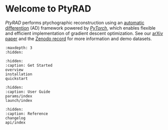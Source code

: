 # Welcome to PtyRAD

*PtyRAD* performs ptychographic reconstruction using an [automatic differention](https://en.wikipedia.org/wiki/Automatic_differentiation) (AD) framework powered by [*PyTorch*](https://pytorch.org/), which enables flexible and efficient implementation of gradient descent optimization. See our [arXiv paper](https://arxiv.org/abs/2505.07814) and the [Zenodo record](https://doi.org/10.5281/zenodo.15273176) for more information and demo datasets.

```{toctree}
:maxdepth: 3
:hidden:
```

```{toctree}
:hidden:
:caption: Get Started
overview
installation
quickstart
```

```{toctree}
:hidden:
:caption: User Guide
params/index
launch/index
```

```{toctree}
:hidden:
:caption: Reference
changelog
api/index
```
